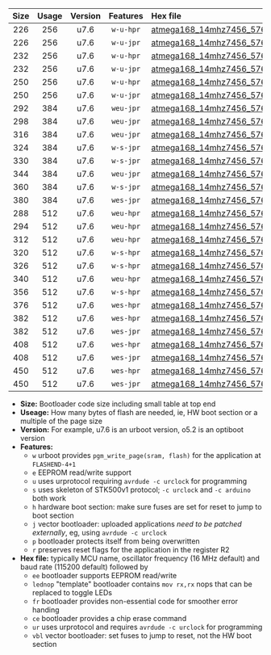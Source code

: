 |Size|Usage|Version|Features|Hex file|
|:-:|:-:|:-:|:-:|:--|
|226|256|u7.6|`w-u-hpr`|[atmega168_14mhz7456_57600bps_ur.hex](https://raw.githubusercontent.com/stefanrueger/urboot/main//atmega168_14mhz7456_57600bps_ur.hex)|
|226|256|u7.6|`w-u-jpr`|[atmega168_14mhz7456_57600bps_ur_vbl.hex](https://raw.githubusercontent.com/stefanrueger/urboot/main//atmega168_14mhz7456_57600bps_ur_vbl.hex)|
|232|256|u7.6|`w-u-hpr`|[atmega168_14mhz7456_57600bps_lednop_ur.hex](https://raw.githubusercontent.com/stefanrueger/urboot/main//atmega168_14mhz7456_57600bps_lednop_ur.hex)|
|232|256|u7.6|`w-u-jpr`|[atmega168_14mhz7456_57600bps_lednop_ur_vbl.hex](https://raw.githubusercontent.com/stefanrueger/urboot/main//atmega168_14mhz7456_57600bps_lednop_ur_vbl.hex)|
|250|256|u7.6|`w-u-hpr`|[atmega168_14mhz7456_57600bps_lednop_fr_ur.hex](https://raw.githubusercontent.com/stefanrueger/urboot/main//atmega168_14mhz7456_57600bps_lednop_fr_ur.hex)|
|250|256|u7.6|`w-u-jpr`|[atmega168_14mhz7456_57600bps_lednop_fr_ur_vbl.hex](https://raw.githubusercontent.com/stefanrueger/urboot/main//atmega168_14mhz7456_57600bps_lednop_fr_ur_vbl.hex)|
|292|384|u7.6|`weu-jpr`|[atmega168_14mhz7456_57600bps_ee_ur_vbl.hex](https://raw.githubusercontent.com/stefanrueger/urboot/main//atmega168_14mhz7456_57600bps_ee_ur_vbl.hex)|
|298|384|u7.6|`weu-jpr`|[atmega168_14mhz7456_57600bps_ee_lednop_ur_vbl.hex](https://raw.githubusercontent.com/stefanrueger/urboot/main//atmega168_14mhz7456_57600bps_ee_lednop_ur_vbl.hex)|
|316|384|u7.6|`weu-jpr`|[atmega168_14mhz7456_57600bps_ee_lednop_fr_ur_vbl.hex](https://raw.githubusercontent.com/stefanrueger/urboot/main//atmega168_14mhz7456_57600bps_ee_lednop_fr_ur_vbl.hex)|
|324|384|u7.6|`w-s-jpr`|[atmega168_14mhz7456_57600bps_vbl.hex](https://raw.githubusercontent.com/stefanrueger/urboot/main//atmega168_14mhz7456_57600bps_vbl.hex)|
|330|384|u7.6|`w-s-jpr`|[atmega168_14mhz7456_57600bps_lednop_vbl.hex](https://raw.githubusercontent.com/stefanrueger/urboot/main//atmega168_14mhz7456_57600bps_lednop_vbl.hex)|
|344|384|u7.6|`weu-jpr`|[atmega168_14mhz7456_57600bps_ee_lednop_fr_ce_ur_vbl.hex](https://raw.githubusercontent.com/stefanrueger/urboot/main//atmega168_14mhz7456_57600bps_ee_lednop_fr_ce_ur_vbl.hex)|
|360|384|u7.6|`w-s-jpr`|[atmega168_14mhz7456_57600bps_lednop_fr_vbl.hex](https://raw.githubusercontent.com/stefanrueger/urboot/main//atmega168_14mhz7456_57600bps_lednop_fr_vbl.hex)|
|380|384|u7.6|`wes-jpr`|[atmega168_14mhz7456_57600bps_ee_vbl.hex](https://raw.githubusercontent.com/stefanrueger/urboot/main//atmega168_14mhz7456_57600bps_ee_vbl.hex)|
|288|512|u7.6|`weu-hpr`|[atmega168_14mhz7456_57600bps_ee_ur.hex](https://raw.githubusercontent.com/stefanrueger/urboot/main//atmega168_14mhz7456_57600bps_ee_ur.hex)|
|294|512|u7.6|`weu-hpr`|[atmega168_14mhz7456_57600bps_ee_lednop_ur.hex](https://raw.githubusercontent.com/stefanrueger/urboot/main//atmega168_14mhz7456_57600bps_ee_lednop_ur.hex)|
|312|512|u7.6|`weu-hpr`|[atmega168_14mhz7456_57600bps_ee_lednop_fr_ur.hex](https://raw.githubusercontent.com/stefanrueger/urboot/main//atmega168_14mhz7456_57600bps_ee_lednop_fr_ur.hex)|
|320|512|u7.6|`w-s-hpr`|[atmega168_14mhz7456_57600bps.hex](https://raw.githubusercontent.com/stefanrueger/urboot/main//atmega168_14mhz7456_57600bps.hex)|
|326|512|u7.6|`w-s-hpr`|[atmega168_14mhz7456_57600bps_lednop.hex](https://raw.githubusercontent.com/stefanrueger/urboot/main//atmega168_14mhz7456_57600bps_lednop.hex)|
|340|512|u7.6|`weu-hpr`|[atmega168_14mhz7456_57600bps_ee_lednop_fr_ce_ur.hex](https://raw.githubusercontent.com/stefanrueger/urboot/main//atmega168_14mhz7456_57600bps_ee_lednop_fr_ce_ur.hex)|
|356|512|u7.6|`w-s-hpr`|[atmega168_14mhz7456_57600bps_lednop_fr.hex](https://raw.githubusercontent.com/stefanrueger/urboot/main//atmega168_14mhz7456_57600bps_lednop_fr.hex)|
|376|512|u7.6|`wes-hpr`|[atmega168_14mhz7456_57600bps_ee.hex](https://raw.githubusercontent.com/stefanrueger/urboot/main//atmega168_14mhz7456_57600bps_ee.hex)|
|382|512|u7.6|`wes-hpr`|[atmega168_14mhz7456_57600bps_ee_lednop.hex](https://raw.githubusercontent.com/stefanrueger/urboot/main//atmega168_14mhz7456_57600bps_ee_lednop.hex)|
|382|512|u7.6|`wes-jpr`|[atmega168_14mhz7456_57600bps_ee_lednop_vbl.hex](https://raw.githubusercontent.com/stefanrueger/urboot/main//atmega168_14mhz7456_57600bps_ee_lednop_vbl.hex)|
|408|512|u7.6|`wes-hpr`|[atmega168_14mhz7456_57600bps_ee_lednop_fr.hex](https://raw.githubusercontent.com/stefanrueger/urboot/main//atmega168_14mhz7456_57600bps_ee_lednop_fr.hex)|
|408|512|u7.6|`wes-jpr`|[atmega168_14mhz7456_57600bps_ee_lednop_fr_vbl.hex](https://raw.githubusercontent.com/stefanrueger/urboot/main//atmega168_14mhz7456_57600bps_ee_lednop_fr_vbl.hex)|
|450|512|u7.6|`wes-hpr`|[atmega168_14mhz7456_57600bps_ee_lednop_fr_ce.hex](https://raw.githubusercontent.com/stefanrueger/urboot/main//atmega168_14mhz7456_57600bps_ee_lednop_fr_ce.hex)|
|450|512|u7.6|`wes-jpr`|[atmega168_14mhz7456_57600bps_ee_lednop_fr_ce_vbl.hex](https://raw.githubusercontent.com/stefanrueger/urboot/main//atmega168_14mhz7456_57600bps_ee_lednop_fr_ce_vbl.hex)|

- **Size:** Bootloader code size including small table at top end
- **Useage:** How many bytes of flash are needed, ie, HW boot section or a multiple of the page size
- **Version:** For example, u7.6 is an urboot version, o5.2 is an optiboot version
- **Features:**
  + `w` urboot provides `pgm_write_page(sram, flash)` for the application at `FLASHEND-4+1`
  + `e` EEPROM read/write support
  + `u` uses urprotocol requiring `avrdude -c urclock` for programming
  + `s` uses skeleton of STK500v1 protocol; `-c urclock` and `-c arduino` both work
  + `h` hardware boot section: make sure fuses are set for reset to jump to boot section
  + `j` vector bootloader: uploaded applications *need to be patched externally*, eg, using `avrdude -c urclock`
  + `p` bootloader protects itself from being overwritten
  + `r` preserves reset flags for the application in the register R2
- **Hex file:** typically MCU name, oscillator frequency (16 MHz default) and baud rate (115200 default) followed by
  + `ee` bootloader supports EEPROM read/write
  + `lednop` "template" bootloader contains `mov rx,rx` nops that can be replaced to toggle LEDs
  + `fr` bootloader provides non-essential code for smoother error handing
  + `ce` bootloader provides a chip erase command
  + `ur` uses urprotocol and requires `avrdude -c urclock` for programming
  + `vbl` vector bootloader: set fuses to jump to reset, not the HW boot section
